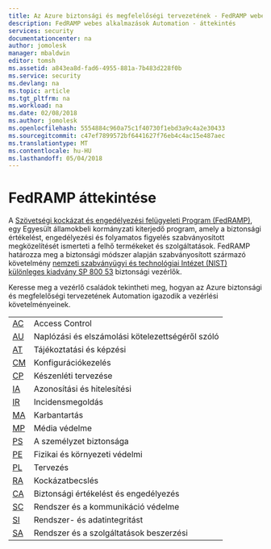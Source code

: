 ```yaml
---
title: Az Azure biztonsági és megfelelőségi tervezetének - FedRAMP webes alkalmazások Automation - áttekintés
description: FedRAMP webes alkalmazások Automation - áttekintés
services: security
documentationcenter: na
author: jomolesk
manager: mbaldwin
editor: tomsh
ms.assetid: a843ea8d-fad6-4955-881a-7b483d228f0b
ms.service: security
ms.devlang: na
ms.topic: article
ms.tgt_pltfrm: na
ms.workload: na
ms.date: 02/08/2018
ms.author: jomolesk
ms.openlocfilehash: 5554884c960a75c1f40730f1ebd3a9c4a2e30433
ms.sourcegitcommit: c47ef7899572bf6441627f76eb4c4ac15e487aec
ms.translationtype: MT
ms.contentlocale: hu-HU
ms.lasthandoff: 05/04/2018
---
```

# <a name="fedramp-overview"></a>FedRAMP áttekintése

A [Szövetségi kockázat és engedélyezési felügyeleti Program (FedRAMP)](https://www.fedramp.gov), egy Egyesült államokbeli kormányzati kiterjedő program, amely a biztonsági értékelést, engedélyezési és folyamatos figyelés szabványosított megközelítését ismerteti a felhő termékeket és szolgáltatások. FedRAMP határozza meg a biztonsági módszer alapján szabványosított származó követelmény [nemzeti szabványügyi és technológiai Intézet (NIST) különleges kiadvány SP 800 53](https://csrc.nist.gov/publications/detail/sp/800-53/rev-4/final) biztonsági vezérlők.

Keresse meg a vezérlő családok tekintheti meg, hogyan az Azure biztonsági és megfelelőségi tervezetének Automation igazodik a vezérlési követelményeinek.

| | |
|---|---|
| [AC](fedramp-iaaswa-access-controls.md ) | Access Control |
| [AU](fedramp-iaaswa-audit-accountability-controls.md ) | Naplózási és elszámolási kötelezettségéről szóló |
| [AT](fedramp-iaaswa-awareness-training-controls.md ) | Tájékoztatási és képzési |
| [CM](fedramp-iaaswa-configuration-management-controls.md ) | Konfigurációkezelés |
| [CP](fedramp-iaaswa-contingency-planning-controls.md ) | Készenléti tervezése |
| [IA](fedramp-iaaswa-identification-authentication-controls.md ) | Azonosítási és hitelesítési |
| [IR](fedramp-iaaswa-incident-response-controls.md ) | Incidensmegoldás |
| [MA](fedramp-iaaswa-maintenance-controls.md ) | Karbantartás |
| [MP](fedramp-iaaswa-media-protection-controls.md ) | Média védelme |
| [PS](fedramp-iaaswa-personnel-security-controls.md ) | A személyzet biztonsága |
| [PE](fedramp-iaaswa-physical-environmental-protection-controls.md ) | Fizikai és környezeti védelmi |
| [PL](fedramp-iaaswa-planning-controls.md ) | Tervezés |
| [RA](fedramp-iaaswa-risk-assessment-controls.md ) | Kockázatbecslés |
| [CA](fedramp-iaaswa-security-assessment-authorization-controls.md ) | Biztonsági értékelést és engedélyezés |
| [SC](fedramp-iaaswa-system-communications-protection-controls.md ) | Rendszer és a kommunikáció védelme |
| [SI](fedramp-iaaswa-system-information-integrity-controls.md ) | Rendszer- és adatintegritást |
| [SA](fedramp-iaaswa-system-services-acquisition-controls.md ) | Rendszer és a szolgáltatások beszerzési |
